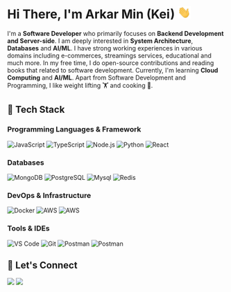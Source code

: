 # Hi There, I'm Arkar Min (Kei) <img src="https://raw.githubusercontent.com/ABSphreak/ABSphreak/master/gifs/Hi.gif" width="30px">

I'm a **Software Developer** who primarily focuses on **Backend Development and Server-side**. I am deeply interested in **System Architecture**, **Databases** and **AI/ML**. I have strong working experiences in various domains including e-commerces, streamings services, educational and much more. In my free time, I do open-source contributions and reading books that related to software development. Currently, I'm learning **Cloud Computing** and **AI/ML**. Apart from Software Development and Programming, I like weight lifting 🏋️ and cooking 🍳.

## 🚀 Tech Stack

### **Programming Languages & Framework**
<p>
  <img alt="JavaScript" title="JavaScript" width="40px" src="https://skillicons.dev/icons?i=js"> 
  <img alt="TypeScript" title="TypeScript" width="40px" src="https://skillicons.dev/icons?i=ts">
  <img title="Node.js" alt="Node.js" width="40px" src="https://skillicons.dev/icons?i=nodejs"> 
  <img alt="Python" title="Python" width="40px" src="https://skillicons.dev/icons?i=python">
  <img title="React" alt="React" width="40px" src="https://skillicons.dev/icons?i=react"> 
</p>

### **Databases**
<p>
  <img title="MongoDB" alt="MongoDB" width="40px" src="https://skillicons.dev/icons?i=mongodb"> 
  <img title="PostgreSQL" alt="PostgreSQL" width="40px" src="https://skillicons.dev/icons?i=postgres"> 
  <img title="Mysql" alt="Mysql" width="40px" src="https://skillicons.dev/icons?i=mysql"> 
  <img title="Redis" alt="Redis" width="40px" src="https://skillicons.dev/icons?i=redis"> 
</p>

### **DevOps & Infrastructure**
<p>
  <img title="Docker" alt="Docker" width="40px" src="https://skillicons.dev/icons?i=docker"> 
  <img title="AWS" alt="AWS" width="40px" src="https://skillicons.dev/icons?i=aws">
  <img title="Firebase" alt="AWS" width="40px" src="https://skillicons.dev/icons?i=firebase"> 
</p>

### **Tools & IDEs**
<p>
  <img title="VS Code" alt="VS Code" width="40px" src="https://skillicons.dev/icons?i=vscode">
  <img title="Git" alt="Git" width="40px" src="https://skillicons.dev/icons?i=git"> 
  <img title="Postman" alt="Postman" width="40px" src="https://skillicons.dev/icons?i=postman"> 
  <img title="Markdown" alt="Postman" width="40px" src="https://skillicons.dev/icons?i=markdown"> 
</p>

## 🤝 Let's Connect
<p>
  <a href="https://www.linkedin.com/in/arkar-min-97410b308/"><img src="https://cdn2.iconfinder.com/data/icons/social-media-2285/512/1_Linkedin_unofficial_colored_svg-128.png" width="40"></a>
  <a href="https://x.com/amin_dev_7"><img src="https://cdn2.iconfinder.com/data/icons/social-media-2285/512/1_Twitter3_colored_svg-64.png" width="40"></a>
</p>
